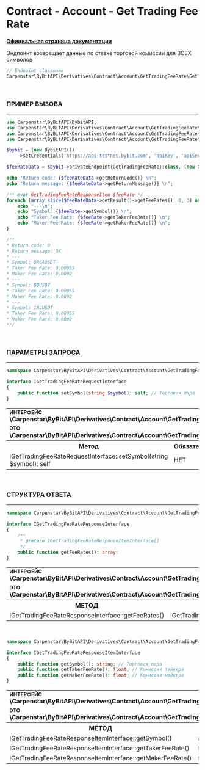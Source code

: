 # Contract - Account - Get Trading Fee Rate
<b>[Официальная страница документации](https://bybit-exchange.github.io/docs/derivatives/contract/fee-rate)</b>
<p>Эндпоинт возвращает данные по ставке торговой комиссии для ВСЕХ символов</p>

```php
// Endpoint classname
Carpenstar\ByBitAPI\Derivatives\Contract\Account\GetTradingFeeRate\GetTradingFeeRate::class
```

<br />

<h3 align="left" width="100%"><b>ПРИМЕР ВЫЗОВА</b></h3>

---

```php
use Carpenstar\ByBitAPI\BybitAPI;
use Carpenstar\ByBitAPI\Derivatives\Contract\Account\GetTradingFeeRate\GetTradingFeeRate;
use Carpenstar\ByBitAPI\Derivatives\Contract\Account\GetTradingFeeRate\Request\GetTradingFeeRateRequest;
use Carpenstar\ByBitAPI\Derivatives\Contract\Account\GetTradingFeeRate\Response\GetTradingFeeRateResponse;

$bybit = (new BybitAPI())
    ->setCredentials('https://api-testnet.bybit.com', 'apiKey', 'apiSecret');

$feeRateData = $bybit->privateEndpoint(GetTradingFeeRate::class, (new GetTradingFeeRateRequest()))->execute();

echo "Return code: {$feeRateData->getReturnCode()} \n";
echo "Return message: {$feeRateData->getReturnMessage()} \n";

/** @var GetTradingFeeRateResponseItem $feeRate */
foreach (array_slice($feeRateData->getResult()->getFeeRates(), 0, 3) as $feeRate) {
    echo "---\n";
    echo "Symbol: {$feeRate->getSymbol()} \n";
    echo "Taker Fee Rate: {$feeRate->getTakerFeeRate()} \n";
    echo "Maker Fee Rate: {$feeRate->getMakerFeeRate()} \n";
}

/**
* Return code: 0
* Return message: OK 
* ---
* Symbol: ORCAUSDT 
* Taker Fee Rate: 0.00055 
* Maker Fee Rate: 0.0002 
* ---
* Symbol: BBUSDT 
* Taker Fee Rate: 0.00055 
* Maker Fee Rate: 0.0002 
* ---
* Symbol: INJUSDT 
* Taker Fee Rate: 0.00055 
* Maker Fee Rate: 0.0002
**/
```


<br />

<h3 align="left" width="100%"><b>ПАРАМЕТРЫ ЗАПРОСА</b></h3>

---

```php
namespace Carpenstar\ByBitAPI\Derivatives\Contract\Account\GetTradingFeeRate\Interfaces\IGetTradingFeeRateRequestInterface;

interface IGetTradingFeeRateRequestInterface
{
    public function setSymbol(string $symbol): self; // Торговая пара
}
```

<table style="width: 100%">
  <tr>
    <td colspan="3">
        <sup><b>ИНТЕРФЕЙС</b></sup> <br />
        <b>\Carpenstar\ByBitAPI\Derivatives\Contract\Account\GetTradingFeeRate\Interfaces\IGetTradingFeeRateRequestInterface::class</b>
    </td>
  </tr>
  <tr>
    <td colspan="3">
        <sup><b>DTO</b></sup> <br />
        <b>\Carpenstar\ByBitAPI\Derivatives\Contract\Account\GetTradingFeeRate\Request\GetTradingFeeRateRequest::class</b>
    </td>
  </tr>
  <tr>
    <th style="width: 40%; text-align: center">Метод</th>
    <th style="width: 10%; text-align: center">Обязательно</th>
    <th style="width: 50%; text-align: center">Описание</th>
  </tr>
  <tr>
    <td>IGetTradingFeeRateRequestInterface::setSymbol(string $symbol): self</td>
    <td>НЕТ</td>
    <td>Торговая пара</td>
  </tr>
</table>


<br />

<h3 align="left" width="100%"><b>СТРУКТУРА ОТВЕТА</b></h3>

---

```php
namespace Carpenstar\ByBitAPI\Derivatives\Contract\Account\GetTradingFeeRate\Interfaces;

interface IGetTradingFeeRateResponseInterface
{
    /**
     * @return IGetTradingFeeRateResponseItemInterface[]
     */
    public function getFeeRates(): array;
}
```
<table style="width: 100%">
  <tr>
    <td colspan="3">
        <sup><b>ИНТЕРФЕЙС</b></sup> <br />
        <b>\Carpenstar\ByBitAPI\Derivatives\Contract\Account\GetTradingFeeRate\Interfaces\IGetTradingFeeRateResponseInterface::class</b>
    </td>
  </tr>
  <tr>
    <td colspan="3">
        <sup><b>DTO</b></sup> <br />
        <b>\Carpenstar\ByBitAPI\Derivatives\Contract\Account\GetTradingFeeRate\Response\GetTradingFeeRateResponse::class</b>
    </td>
  </tr>
  <tr>
    <th style="width: 20%; text-align: center">МЕТОД</th>
    <th style="width: 20%; text-align: center">ТИП</th>
    <th style="width: 60%; text-align: center">ОПИСАНИЕ</th>
  </tr>
  <tr>
    <td>IGetTradingFeeRateResponseInterface::getFeeRates()</td>
    <td>IGetTradingFeeRateResponseItemInterface[]</td>
    <td>
      Список торговых коммиссий
    </td>
  </tr>
</table>

<br />

```php
namespace Carpenstar\ByBitAPI\Derivatives\Contract\Account\GetTradingFeeRate\Interfaces\IGetTradingFeeRateResponseInterface;

interface IGetTradingFeeRateResponseItemInterface
{
    public function getSymbol(): string; // Торговая пара
    public function getTakerFeeRate(): float; // Комиссия тэйкера
    public function getMakerFeeRate(): float; // Комиссия мэйкера
}
```
<table style="width: 100%">
  <tr>
    <td colspan="3">
        <sup><b>ИНТЕРФЕЙС</b></sup> <br />
        <b>\Carpenstar\ByBitAPI\Derivatives\Contract\Account\GetTradingFeeRate\Interfaces\IGetTradingFeeRateResponseItemInterface::class</b>
    </td>
  </tr>
  <tr>
    <td colspan="3">
        <sup><b>DTO</b></sup> <br />
        <b>\Carpenstar\ByBitAPI\Derivatives\Contract\Account\GetTradingFeeRate\Response\GetTradingFeeRateResponseItem::class</b>
    </td>
  </tr>
  <tr>
    <th style="width: 20%; text-align: center">МЕТОД</th>
    <th style="width: 20%; text-align: center">ТИП</th>
    <th style="width: 60%; text-align: center">ОПИСАНИЕ</th>
  </tr>
  <tr>
    <td>IGetTradingFeeRateResponseItemInterface::getSymbol()</td>
    <td>string</td>
    <td>
      Торговая пара
    </td>
  </tr>
  <tr>
    <td>IGetTradingFeeRateResponseItemInterface::getTakerFeeRate()</td>
    <td>float</td>
    <td>
      Комиссия тэйкера
    </td>
  </tr>
  <tr>
    <td>IGetTradingFeeRateResponseItemInterface::getMakerFeeRate()</td>
    <td>float</td>
    <td>
      Комиссия мэйкера
    </td>
  </tr>
</table>
